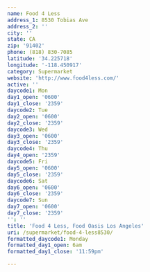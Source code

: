 ```yaml
---
name: Food 4 Less
address_1: 8530 Tobias Ave
address_2: ''
city: ''
state: CA
zip: '91402'
phone: (818) 830-7085
latitude: '34.225718'
longitude: '-118.450917'
category: Supermarket
website: 'http://www.food4less.com/'
active: ''
daycode1: Mon
day1_open: '0600'
day1_close: '2359'
daycode2: Tue
day2_open: '0600'
day2_close: '2359'
daycode3: Wed
day3_open: '0600'
day3_close: '2359'
daycode4: Thu
day4_open: '2359'
daycode5: Fri
day5_open: '0600'
day5_close: '2359'
daycode6: Sat
day6_open: '0600'
day6_close: '2359'
daycode7: Sun
day7_open: '0600'
day7_close: '2359'
'': ''
title: 'Food 4 Less, Food Oasis Los Angeles'
uri: /supermarket/food-4-less8530/
formatted_daycode1: Monday
formatted_day1_open: 6am
formatted_day1_close: '11:59pm'

---
```

